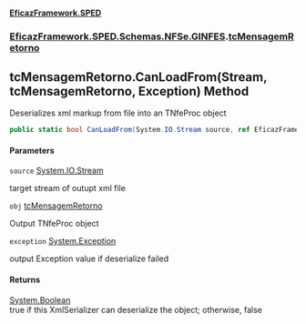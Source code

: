 #### [EficazFramework.SPED](EficazFrameworkSPED.md 'EficazFramework SPED')
### [EficazFramework.SPED.Schemas.NFSe.GINFES](EficazFramework.SPED.Schemas.NFSe.GINFES.md 'EficazFramework.SPED.Schemas.NFSe.GINFES').[tcMensagemRetorno](EficazFramework.SPED.Schemas.NFSe.GINFES/tcMensagemRetorno.md 'EficazFramework.SPED.Schemas.NFSe.GINFES.tcMensagemRetorno')

## tcMensagemRetorno.CanLoadFrom(Stream, tcMensagemRetorno, Exception) Method

Deserializes xml markup from file into an TNfeProc object

```csharp
public static bool CanLoadFrom(System.IO.Stream source, ref EficazFramework.SPED.Schemas.NFSe.GINFES.tcMensagemRetorno obj, ref System.Exception exception);
```
#### Parameters

<a name='EficazFramework.SPED.Schemas.NFSe.GINFES.tcMensagemRetorno.CanLoadFrom(System.IO.Stream,EficazFramework.SPED.Schemas.NFSe.GINFES.tcMensagemRetorno,System.Exception).source'></a>

`source` [System.IO.Stream](https://docs.microsoft.com/en-us/dotnet/api/System.IO.Stream 'System.IO.Stream')

target stream of outupt xml file

<a name='EficazFramework.SPED.Schemas.NFSe.GINFES.tcMensagemRetorno.CanLoadFrom(System.IO.Stream,EficazFramework.SPED.Schemas.NFSe.GINFES.tcMensagemRetorno,System.Exception).obj'></a>

`obj` [tcMensagemRetorno](EficazFramework.SPED.Schemas.NFSe.GINFES/tcMensagemRetorno.md 'EficazFramework.SPED.Schemas.NFSe.GINFES.tcMensagemRetorno')

Output TNfeProc object

<a name='EficazFramework.SPED.Schemas.NFSe.GINFES.tcMensagemRetorno.CanLoadFrom(System.IO.Stream,EficazFramework.SPED.Schemas.NFSe.GINFES.tcMensagemRetorno,System.Exception).exception'></a>

`exception` [System.Exception](https://docs.microsoft.com/en-us/dotnet/api/System.Exception 'System.Exception')

output Exception value if deserialize failed

#### Returns
[System.Boolean](https://docs.microsoft.com/en-us/dotnet/api/System.Boolean 'System.Boolean')  
true if this XmlSerializer can deserialize the object; otherwise, false